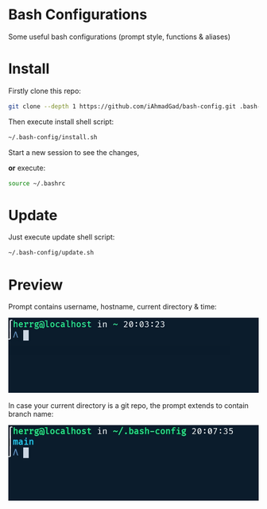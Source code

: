 # Bash Configurations
Some useful bash configurations (prompt style, functions & aliases)

# Install
Firstly clone this repo:
```bash
git clone --depth 1 https://github.com/iAhmadGad/bash-config.git .bash-config
```
Then execute install shell script:
```bash
~/.bash-config/install.sh
```
Start a new session to see the changes,

**or** execute:
```bash
source ~/.bashrc
```
# Update
Just execute update shell script:
```bash
~/.bash-config/update.sh
```
# Preview
Prompt contains username, hostname, current directory & time:

![img1](https://github.com/iAhmadGad/bash-config/blob/37fbc5295684cebb832a4dc7d9d06840ab787573/assets/img1.png)

In case your current directory is a git repo, the prompt extends to contain branch name:

![img2](https://github.com/iAhmadGad/bash-config/blob/37fbc5295684cebb832a4dc7d9d06840ab787573/assets/img2.png)
